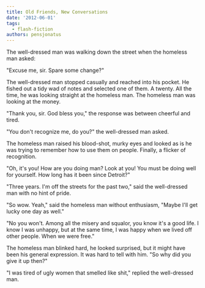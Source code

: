 ```yaml
---
title: Old Friends, New Conversations
date: '2012-06-01'
tags:
  - flash-fiction
authors: pensjonatus
---
```


The well-dressed man was walking down the street when the homeless man asked:

<!-- truncate -->

"Excuse me, sir. Spare some change?"

The well-dressed man stopped casually and reached into his pocket. He fished out
a tidy wad of notes and selected one of them. A twenty. All the time, he was
looking straight at the homeless man. The homeless man was looking at the money.

"Thank you, sir. God bless you," the response was between cheerful and tired.

"You don't recognize me, do you?" the well-dressed man asked.

The homeless man raised his blood-shot, murky eyes and looked as is he was
trying to remember how to use them on people. Finally, a flicker of recognition.

"Oh, it's you! How are you doing man? Look at you! You must be doing well for
yourself. How long has it been since Detroit?"

"Three years. I'm off the streets for the past two," said the well-dressed man
with no hint of pride.

"So wow. Yeah," said the homeless man without enthusiasm, "Maybe I'll get lucky
one day as well."

"No you won't. Among all the misery and squalor, you know it's a good life. I
know I was unhappy, but at the same time, I was happy when we lived off other
people. When we were free."

The homeless man blinked hard, he looked surprised, but it might have been his
general expression. It was hard to tell with him. "So why did you give it up
then?"

"I was tired of ugly women that smelled like shit," replied the well-dressed
man.
